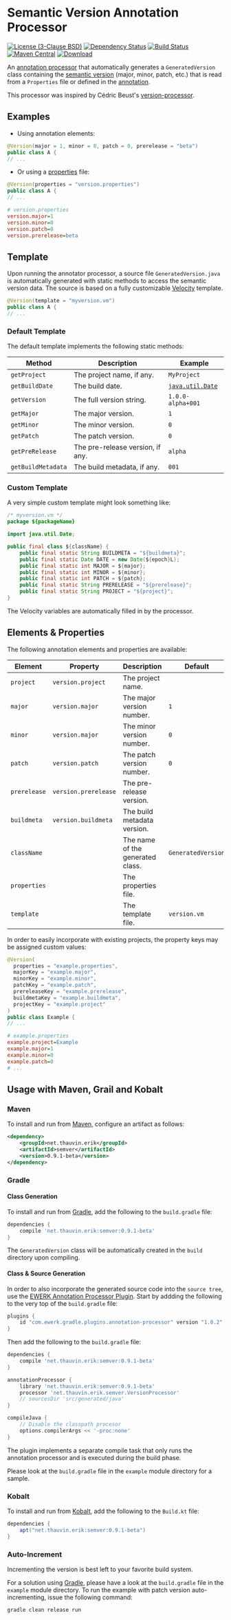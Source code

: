 #  Semantic Version Annotation Processor

[![License (3-Clause BSD)](https://img.shields.io/badge/license-BSD%203--Clause-blue.svg?style=flat-square)](http://opensource.org/licenses/BSD-3-Clause) [![Dependency Status](https://www.versioneye.com/user/projects/56a680101b78fd00390001d2/badge.svg?style=flat)](https://www.versioneye.com/user/projects/56a680101b78fd00390001d2) [![Build Status](https://travis-ci.org/ethauvin/semver.svg?branch=master)](https://travis-ci.org/ethauvin/semver) [![Maven Central](https://maven-badges.herokuapp.com/maven-central/net.thauvin.erik/semver/badge.svg)](https://maven-badges.herokuapp.com/maven-central/net.thauvin.erik/semver)  [ ![Download](https://api.bintray.com/packages/ethauvin/maven/SemVer/images/download.svg) ](https://bintray.com/ethauvin/maven/SemVer/_latestVersion)

An [annotation processor](https://docs.oracle.com/javase/8/docs/api/javax/annotation/processing/Processor.html) that automatically generates a `GeneratedVersion` class containing the [semantic version](http://semver.org/) (major, minor, patch, etc.) that is read from a `Properties` file or defined in the [annotation](https://docs.oracle.com/javase/tutorial/java/annotations/basics.html).

This processor was inspired by Cédric Beust's [version-processor](https://github.com/cbeust/version-processor).

## Examples
 
* Using annotation elements:

```java
@Version(major = 1, minor = 0, patch = 0, prerelease = "beta")
public class A {
// ...
```

* Or using a [properties](https://docs.oracle.com/javase/tutorial/essential/environment/properties.html) file:

```java
@Version(properties = "version.properties")
public class A {
// ...
```

```ini
# version.properties
version.major=1
version.minor=0
version.patch=0
version.prerelease=beta
```

## Template

Upon running the annotator processor, a source file `GeneratedVersion.java` is automatically generated with static methods to access the semantic version data. The source is based on a fully customizable [Velocity](http://velocity.apache.org/) template.

```java
@Version(template = "myversion.vm")
public class A {
// ...
```

### Default Template

The default template implements the following static methods:

Method            | Description                      |  Example
------------------|----------------------------------|------------------
`getProject`      | The project name, if any.        | `MyProject`
`getBuildDate`    | The build date.                  | [`java.util.Date`](https://docs.oracle.com/javase/8/docs/api/java/util/Date.html)
`getVersion`      | The full version string.         | `1.0.0-alpha+001`
`getMajor`        | The major version.               | `1`
`getMinor`        | The minor version.               | `0`
`getPatch`        | The patch version.               | `0`
`getPreRelease`   | The pre-release version, if any. | `alpha`
`getBuildMetadata`| The build metadata, if any.      | `001`

### Custom Template

A very simple custom template might look something like:

```java
/* myversion.vm */
package ${packageName}

import java.util.Date;

public final class ${className} {
	public final static String BUILDMETA = "${buildmeta}";
	public final static Date DATE = new Date(${epoch}L);
	public final static int MAJOR = ${major};
	public final static int MINOR = ${minor};
	public final static int PATCH = ${patch};
	public final static String PRERELEASE = "${prerelease}";
	public final static String PROJECT = "${project}";
}
```
The Velocity variables are automatically filled in by the processor.
	
## Elements & Properties

The following annotation elements and properties are available:

Element      | Property             | Description                      | Default
-------------|----------------------|----------------------------------|-------------
`project`    | `version.project`    | The project name.                |
`major`      | `version.major`      | The major version number.        | `1`
`minor`      | `version.major`      | The minor version number.        | `0`
`patch`      | `version.patch`      | The patch version number.        | `0`
`prerelease` | `version.prerelease` | The pre-release version.         |
`buildmeta`  | `version.buildmeta`  | The build metadata version.      |
`className`  |                      | The name of the generated class. | `GeneratedVersion`
`properties` |                      | The properties file.             |
`template`   |                      | The template file.               | `version.vm`

In order to easily incorporate with existing projects, the property keys may be assigned custom values:

```java
@Version(
  properties = "example.properties", 
  majorKey = "example.major",
  minorKey = "example.minor",
  patchKey = "example.patch",
  prereleaseKey = "example.prerelease",
  buildmetaKey = "example.buildmeta",
  projectKey = "example.project"
)
public class Example {
// ...
```

```ini
# example.properties
example.project=Example
example.major=1
example.minor=0
example.patch=0
# ...
```
## Usage with Maven, Grail and Kobalt

### Maven

To install and run from [Maven](http://maven.apache.org/), configure an artifact as follows:

```xml
<dependency>
    <groupId>net.thauvin.erik</groupId>
    <artifactId>semver</artifactId>
    <version>0.9.1-beta</version>
</dependency>
```

### Gradle

#### Class Generation

To install and run from [Gradle](https://gradle.org/), add the following to the `build.gradle` file:

```gradle
dependencies {
    compile 'net.thauvin.erik:semver:0.9.1-beta'
}
```

The `GeneratedVersion` class will be automatically created in the `build` directory upon compiling.

#### Class & Source Generation

In order to also incorporate the generated source code into the `source tree`, use the [EWERK Annotation Processor Plugin](https://github.com/ewerk/gradle-plugins/tree/master/plugins/annotation-processor-plugin). Start by addding the following to the very top of the `build.gradle` file:

```gradle
plugins {
    id "com.ewerk.gradle.plugins.annotation-processor" version "1.0.2"
}
```

Then add the following to the `build.gradle` file:

```gradle
dependencies {
    compile 'net.thauvin.erik:semver:0.9.1-beta'
}

annotationProcessor {
    library 'net.thauvin.erik:semver:0.9.1-beta'
    processor 'net.thauvin.erik.semver.VersionProcessor'
    // sourcesDir 'src/generated/java'
}

compileJava {
    // Disable the classpath procesor
    options.compilerArgs << '-proc:none'
}
```

The plugin implements a separate compile task that only runs the annotation processor and is executed during the build phase.

Please look at the `build.gradle` file in the `example` module directory for a sample.

### Kobalt

To install and run from [Kobalt](http://beust.com/kobalt/), add the following to the `Build.kt` file:

```gradle
dependencies {
    apt("net.thauvin.erik:semver:0.9.1-beta")
}
```

### Auto-Increment

Incrementing the version is best left to your favorite build system.

For a solution using [Gradle](https://gradle.org/), please have a look at the `build.gradle` file in the `example` module directory. To run the example with patch version auto-incrementing, issue the following command:

```
gradle clean release run
```
